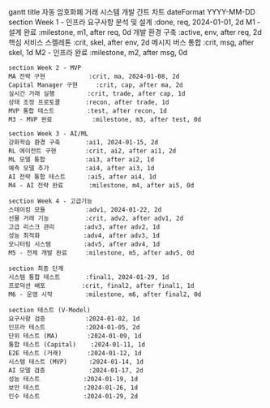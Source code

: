 gantt
    title 자동 암호화폐 거래 시스템 개발 간트 차트
    dateFormat  YYYY-MM-DD
    section Week 1 - 인프라
    요구사항 분석 및 설계     :done, req, 2024-01-01, 2d
    M1 - 설계 완료           :milestone, m1, after req, 0d
    개발 환경 구축           :active, env, after req, 2d
    핵심 서비스 스켈레톤      :crit, skel, after env, 2d
    메시지 버스 통합         :crit, msg, after skel, 1d
    M2 - 인프라 완료         :milestone, m2, after msg, 0d
    
    section Week 2 - MVP
    MA 전략 구현            :crit, ma, 2024-01-08, 2d
    Capital Manager 구현     :crit, cap, after ma, 2d
    실시간 거래 실행         :crit, trade, after cap, 1d
    상태 조정 프로토콜       :recon, after trade, 1d
    MVP 통합 테스트         :test, after recon, 1d
    M3 - MVP 완료           :milestone, m3, after test, 0d
    
    section Week 3 - AI/ML
    강화학습 환경 구축       :ai1, 2024-01-15, 2d
    RL 에이전트 구현        :crit, ai2, after ai1, 2d
    ML 모델 통합           :ai3, after ai2, 1d
    예측 모델 추가          :ai4, after ai3, 1d
    AI 전략 통합 테스트      :ai5, after ai4, 1d
    M4 - AI 전략 완료       :milestone, m4, after ai5, 0d
    
    section Week 4 - 고급기능
    스테이킹 모듈           :adv1, 2024-01-22, 2d
    선물 거래 기능          :crit, adv2, after adv1, 2d
    고급 리스크 관리        :adv3, after adv2, 1d
    성능 최적화            :adv4, after adv3, 1d
    모니터링 시스템         :adv5, after adv4, 1d
    M5 - 전체 개발 완료     :milestone, m5, after adv5, 0d
    
    section 최종 단계
    시스템 통합 테스트       :final1, 2024-01-29, 1d
    프로덕션 배포          :crit, final2, after final1, 1d
    M6 - 운영 시작         :milestone, m6, after final2, 0d
    
    section 테스트 (V-Model)
    요구사항 검증           :2024-01-02, 1d
    인프라 테스트           :2024-01-05, 2d
    단위 테스트 (MA)        :2024-01-09, 1d
    통합 테스트 (Capital)    :2024-01-11, 1d
    E2E 테스트 (거래)       :2024-01-12, 1d
    시스템 테스트 (MVP)      :2024-01-14, 1d
    AI 모델 검증            :2024-01-17, 2d
    성능 테스트            :2024-01-19, 1d
    보안 테스트            :2024-01-26, 1d
    인수 테스트            :2024-01-29, 2d